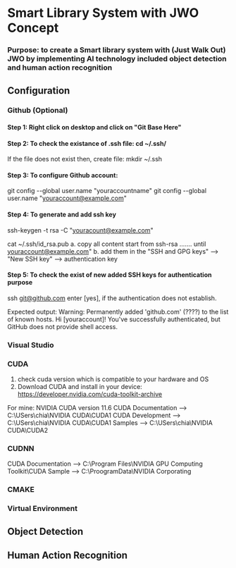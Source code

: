 # Smart Library System with JWO Concept 
### Purpose: to create a Smart library system with (Just Walk Out) JWO  by implementing AI technology included object detection and human action recognition 

## Configuration 
### Github (Optional)
#### Step 1: Right click on desktop and click on "Git Base Here"

#### Step 2: To check the existance of .ssh file: cd ~/.ssh/
If the file does not exist then, create file: mkdir ~/.ssh

#### Step 3: To configure Github account: 
git config --global user.name "youraccountname"
git config --global user.name "youraccount@example.com"

#### Step 4: To generate and add ssh key
ssh-keygen -t rsa -C "youracount@example.com"

cat ~/.ssh/id_rsa.pub 
a. copy all content start from ssh-rsa ....... until youraccount@example.com"
b. add them in the "SSH and GPG keys" --> "New SSH key" -->  authentication key

#### Step 5: To check the exist of new added SSH keys for authentication purpose
ssh git@github.com
enter [yes], if the authentication does not establish. 

Expected output:
Warning: Permanently added 'github.com' (????) to the list of known hosts.
Hi [youraccount]! You've successfully authenticated, but GitHub does not provide shell access.

### Visual Studio


### CUDA  
1. check cuda version which is compatible to your hardware and OS
2. Download CUDA and install in your device: https://developer.nvidia.com/cuda-toolkit-archive

For mine: NVIDIA CUDA version 11.6
CUDA Documentation --> C:\USers\chia\NVIDIA CUDA\CUDA1
CUDA Development -->  C:\USers\chia\NVIDIA CUDA\CUDA1
Samples -->  C:\USers\chia\NVIDIA CUDA\CUDA2

### CUDNN 
CUDA Documentation --> C:\Program Files\NVIDIA GPU Computing Toolkit\CUDA
Sample --> C:\ProogramData\NVIDIA Corporating

### CMAKE
### Virtual Environment 


## Object Detection 

## Human Action Recognition 


